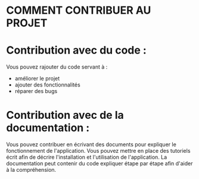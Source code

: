# COMMENT CONTRIBUER AU PROJET 

# Contribution avec du code : 
Vous pouvez rajouter du code servant à : 
- améliorer le projet
- ajouter des fonctionnalités
- réparer des bugs


# Contribution avec de la documentation : 

Vous pouvez contribuer en écrivant des documents pour expliquer le fonctionnement de l'application. Vous pouvez mettre en place des tutoriels écrit afin de décrire l'installation et l'utilisation de l'application. La documentation peut contenir du code expliquer étape par étape afin d'aider à la compréhension. 



